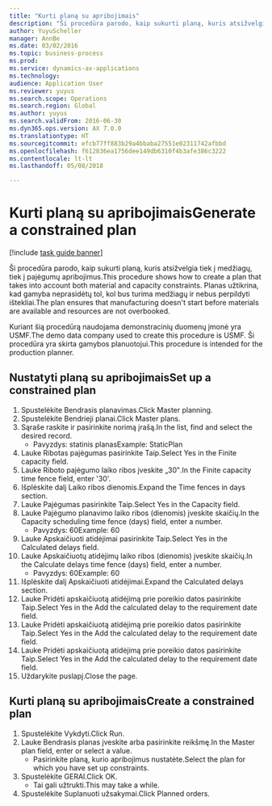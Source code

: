```yaml
--- 
title: "Kurti planą su apribojimais"
description: "Ši procedūra parodo, kaip sukurti planą, kuris atsižvelgia tiek į medžiagų, tiek į pajėgumų apribojimus."
author: YuyuScheller
manager: AnnBe
ms.date: 03/02/2016
ms.topic: business-process
ms.prod: 
ms.service: dynamics-ax-applications
ms.technology: 
audience: Application User
ms.reviewer: yuyus
ms.search.scope: Operations
ms.search.region: Global
ms.author: yuyus
ms.search.validFrom: 2016-06-30
ms.dyn365.ops.version: AX 7.0.0
ms.translationtype: HT
ms.sourcegitcommit: efcb77ff883b29a4bbaba27551e02311742afbbd
ms.openlocfilehash: f612836ea1756dee149db6310f4b3afe386c3222
ms.contentlocale: lt-lt
ms.lasthandoff: 05/08/2018

---
```

# <a name="generate-a-constrained-plan"></a><span data-ttu-id="97771-103">Kurti planą su apribojimais</span><span class="sxs-lookup"><span data-stu-id="97771-103">Generate a constrained plan</span></span>

[!include [task guide banner](../../includes/task-guide-banner.md)]

<span data-ttu-id="97771-104">Ši procedūra parodo, kaip sukurti planą, kuris atsižvelgia tiek į medžiagų, tiek į pajėgumų apribojimus.</span><span class="sxs-lookup"><span data-stu-id="97771-104">This procedure shows how to create a plan that takes into account both material and capacity constraints.</span></span> <span data-ttu-id="97771-105">Planas užtikrina, kad gamyba neprasidėtų tol, kol bus turima medžiagų ir nebus perpildyti ištekliai.</span><span class="sxs-lookup"><span data-stu-id="97771-105">The plan ensures that manufacturing doesn't start before materials are available and resources are not overbooked.</span></span> 

<span data-ttu-id="97771-106">Kuriant šią procedūrą naudojama demonstracinių duomenų įmonė yra USMF.</span><span class="sxs-lookup"><span data-stu-id="97771-106">The demo data company used to create this procedure is USMF.</span></span> <span data-ttu-id="97771-107">Ši procedūra yra skirta gamybos planuotojui.</span><span class="sxs-lookup"><span data-stu-id="97771-107">This procedure is intended for the production planner.</span></span>


## <a name="set-up-a-constrained-plan"></a><span data-ttu-id="97771-108">Nustatyti planą su apribojimais</span><span class="sxs-lookup"><span data-stu-id="97771-108">Set up a constrained plan</span></span>
1. <span data-ttu-id="97771-109">Spustelėkite Bendrasis planavimas.</span><span class="sxs-lookup"><span data-stu-id="97771-109">Click Master planning.</span></span>
2. <span data-ttu-id="97771-110">Spustelėkite Bendrieji planai.</span><span class="sxs-lookup"><span data-stu-id="97771-110">Click Master plans.</span></span>
3. <span data-ttu-id="97771-111">Sąraše raskite ir pasirinkite norimą įrašą.</span><span class="sxs-lookup"><span data-stu-id="97771-111">In the list, find and select the desired record.</span></span>
    * <span data-ttu-id="97771-112">Pavyzdys: statinis planas</span><span class="sxs-lookup"><span data-stu-id="97771-112">Example: StaticPlan</span></span>  
4. <span data-ttu-id="97771-113">Lauke Ribotas pajėgumas pasirinkite Taip.</span><span class="sxs-lookup"><span data-stu-id="97771-113">Select Yes in the Finite capacity field.</span></span>
5. <span data-ttu-id="97771-114">Lauke Riboto pajėgumo laiko ribos įveskite „30‟.</span><span class="sxs-lookup"><span data-stu-id="97771-114">In the Finite capacity time fence field, enter '30'.</span></span>
6. <span data-ttu-id="97771-115">Išplėskite dalį Laiko ribos dienomis.</span><span class="sxs-lookup"><span data-stu-id="97771-115">Expand the Time fences in days section.</span></span>
7. <span data-ttu-id="97771-116">Lauke Pajėgumas pasirinkite Taip.</span><span class="sxs-lookup"><span data-stu-id="97771-116">Select Yes in the Capacity field.</span></span>
8. <span data-ttu-id="97771-117">Lauke Pajėgumo planavimo laiko ribos (dienomis) įveskite skaičių.</span><span class="sxs-lookup"><span data-stu-id="97771-117">In the Capacity scheduling time fence (days) field, enter a number.</span></span>
    * <span data-ttu-id="97771-118">Pavyzdys: 60</span><span class="sxs-lookup"><span data-stu-id="97771-118">Example: 60</span></span>  
9. <span data-ttu-id="97771-119">Lauke Apskaičiuoti atidėjimai pasirinkite Taip.</span><span class="sxs-lookup"><span data-stu-id="97771-119">Select Yes in the Calculated delays field.</span></span>
10. <span data-ttu-id="97771-120">Lauke Apskaičiuotų atidėjimų laiko ribos (dienomis) įveskite skaičių.</span><span class="sxs-lookup"><span data-stu-id="97771-120">In the Calculate delays time fence (days) field, enter a number.</span></span>
    * <span data-ttu-id="97771-121">Pavyzdys: 60</span><span class="sxs-lookup"><span data-stu-id="97771-121">Example: 60</span></span>  
11. <span data-ttu-id="97771-122">Išplėskite dalį Apskaičiuoti atidėjimai.</span><span class="sxs-lookup"><span data-stu-id="97771-122">Expand the Calculated delays section.</span></span>
12. <span data-ttu-id="97771-123">Lauke Pridėti apskaičiuotą atidėjimą prie poreikio datos pasirinkite Taip.</span><span class="sxs-lookup"><span data-stu-id="97771-123">Select Yes in the Add the calculated delay to the requirement date field.</span></span>
13. <span data-ttu-id="97771-124">Lauke Pridėti apskaičiuotą atidėjimą prie poreikio datos pasirinkite Taip.</span><span class="sxs-lookup"><span data-stu-id="97771-124">Select Yes in the Add the calculated delay to the requirement date field.</span></span>
14. <span data-ttu-id="97771-125">Lauke Pridėti apskaičiuotą atidėjimą prie poreikio datos pasirinkite Taip.</span><span class="sxs-lookup"><span data-stu-id="97771-125">Select Yes in the Add the calculated delay to the requirement date field.</span></span>
15. <span data-ttu-id="97771-126">Uždarykite puslapį.</span><span class="sxs-lookup"><span data-stu-id="97771-126">Close the page.</span></span>

## <a name="create-a-constrained-plan"></a><span data-ttu-id="97771-127">Kurti planą su apribojimais</span><span class="sxs-lookup"><span data-stu-id="97771-127">Create a constrained plan</span></span>
1. <span data-ttu-id="97771-128">Spustelėkite Vykdyti.</span><span class="sxs-lookup"><span data-stu-id="97771-128">Click Run.</span></span>
2. <span data-ttu-id="97771-129">Lauke Bendrasis planas įveskite arba pasirinkite reikšmę.</span><span class="sxs-lookup"><span data-stu-id="97771-129">In the Master plan field, enter or select a value.</span></span>
    * <span data-ttu-id="97771-130">Pasirinkite planą, kurio apribojimus nustatėte.</span><span class="sxs-lookup"><span data-stu-id="97771-130">Select the plan for which you have set up constraints.</span></span>  
3. <span data-ttu-id="97771-131">Spustelėkite GERAI.</span><span class="sxs-lookup"><span data-stu-id="97771-131">Click OK.</span></span>
    * <span data-ttu-id="97771-132">Tai gali užtrukti.</span><span class="sxs-lookup"><span data-stu-id="97771-132">This may take a while.</span></span>  
4. <span data-ttu-id="97771-133">Spustelėkite Suplanuoti užsakymai.</span><span class="sxs-lookup"><span data-stu-id="97771-133">Click Planned orders.</span></span>


